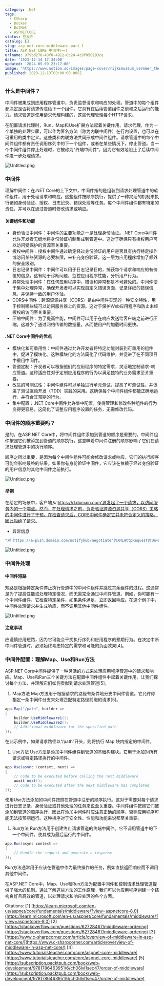 ```yaml
---
category: .Net
tags:
  - CSharp
  - Docker
  - DotNet
  - ASPNETCORE
status: 已发布
catalog: []
slug: asp-net-core-middleware-part-1
title: ASP.NET CORE 中间件(一)
urlname: 979bd270-48f0-4912-8c24-4c9f050183ce
date: '2023-12-14 17:34:00'
updated: '2024-05-09 23:17:00'
image: 'https://www.notion.so/images/page-cover/rijksmuseum_vermeer_the_milkmaid.jpg'
published: 2023-12-13T08:00:00.000Z
---
```


### 什么是中间件？


中间件被集成到应用程序管道中，负责监督请求和响应的处理。管道中的每个组件都决定是否将请求传递给下一个组件。它具有在后续管道组件之前和之后运行的能力。请求管道是使用请求代理构建的，这些代理管理每个HTTP请求。


在配置请求代理时，Run、Map和Use扩展方法起着关键作用。请求代理，作为一个单独的处理步骤，可以作为匿名方法（称为内联中间件）在行内设置，也可以在可重用的类中定义。这些类和内联方法共同形成中间件组件。请求管道中的每个中间件组件都有责任调用序列中的下一个组件，或者在某些情况下，停止管道。当一个中间件组件停止处理时，它被称为"终端中间件"，因为它有效地阻止了后续中间件进一步处理请求。


![Untitled.png](https://prod-files-secure.s3.us-west-2.amazonaws.com/5d24fe63-e567-4804-86f9-9fdc62e13082/da807807-d02d-4fa1-86b6-db45e4678714/Untitled.png?X-Amz-Algorithm=AWS4-HMAC-SHA256&X-Amz-Content-Sha256=UNSIGNED-PAYLOAD&X-Amz-Credential=ASIAZI2LB466XQS7NODN%2F20250319%2Fus-west-2%2Fs3%2Faws4_request&X-Amz-Date=20250319T053830Z&X-Amz-Expires=3600&X-Amz-Security-Token=IQoJb3JpZ2luX2VjEBQaCXVzLXdlc3QtMiJGMEQCIE5ZPXISEL1zZKJcehNTJr82IQk%2Fg46vvufUKsFhtWZkAiBIwKLfdsOK54sjUbzmklN3EA9ZtokgWuEyCqROgao%2B3Cr%2FAwhtEAAaDDYzNzQyMzE4MzgwNSIMTgiN6KVhGDcRJMvTKtwDCxghCSO0VyKL5j1YHnqfYybBkvebK05LjOzu%2BBHBo6P3kBTX66f8e0kNpw%2BLJbJBuI6VU04w%2FLbEd0yzzTu6%2BR27AvIBy4ppajBxUXIoHcZSZBza80W%2Bp%2BUhV%2FZeK0yTyV2EU5l%2FFNMGx35%2BXoXFiFORwuoVId4pMFd21VmWagn41SSIpZnasjWQ%2B3P%2FKMWHwIbNQRwV4e7%2BkkATVVLq1knzmriGUFfMLo0VrPXttNBqjtjm2ieOQsz7e3he60x1e4236bpBf4zc7atjx%2FeVRYer2pMqG2woNtJeBtqMZV6clWJNzV%2BFF%2FpqxlWWvloAVdZAywRbZzZXE96%2BrgAX3monRqSV1Oja39BU16Cssz3ixe3ixL5Bi2LyLClffP0gJcw0kR2UmBX9kSRBhkrvKOPOM6DKRpwVbANdE9LJAXM1glHh3a%2B6mLhYaur5n2k04Fw0yEk62DJ6nvvXq%2BJZw8jwzwh0qtIa0jOD8Y9gtB7mVHiJndqJMeyv0whhQjcPYkqub4meV8agzK46p6UHdBQSUq7MztkjuRZhPGH1jPeXIjRUo%2BSV4IHwkUs%2BBaR6Qh15XnxgFnllb%2Fr%2F9d%2FjrXGc%2BF%2B4aoLFe5mlrNZV10pcpPZ3nXQwI5tm9zIw3PzovgY6pgEQLvJctNzgdImuA2zikH1IbE3jf70Ak6cDlGTFw4Ef3XcucCDuDX8AQSv8EvoagGPd6KYC0MLIYXQjoEj83o0AUHNh8oyAl%2FVR1rHR1O7pDdHsQ4l4%2BAZLQKR%2Fr617bAagQaqBIxytHSdzVLhUs3H4psXMA%2Fd7OT%2F3CjR%2BIOdrmpxaaCBEk7LGOmip%2B7WgA%2Fd%2BMPayJArlMj9IYuvp2QCatoXrv4Tq&X-Amz-Signature=1d5d91e2de17fb338d8d7058e61ca84ccfd613f90ce8bbe7285d09583e71c57d&X-Amz-SignedHeaders=host&x-id=GetObject)


### 中间件


理解中间件：在.NET Core的上下文中，中间件指的是组装到请求处理管道中的软件组件，用于处理请求和响应。这些组件按顺序执行，提供了一种灵活的机制来执行诸如身份验证、授权、日志记录、错误处理等任务。每个中间件组件都有特定的责任，并可以在通过管道时修改请求或响应。


#### 关键组件和功能

- 身份验证中间件：中间件的主要功能之一是处理身份验证。.NET Core中间件允许开发者无缝地将身份验证机制集成到管道中。这对于确保只有授权用户可以访问受保护的资源至关重要。
- 授权中间件：授权中间件通过确定经过身份验证的用户是否具有执行特定操作或访问某些资源的必要权限，来补充身份验证。这一层为应用程序增加了额外的安全级别。
- 日志记录中间件：中间件可以用于日志记录目的，捕获每个请求和响应的有价值的信息。这有助于诊断问题，监控应用程序性能，分析用户行为。
- 异常处理中间件：在任何应用程序中，错误和异常都是不可避免的。中间件便于集中处理异常，确保开发者可以实现自定义错误页面，记录详细的错误信息，并保持一致的用户体验。
- CORS中间件：跨源资源共享（CORS）是由中间件实现的一种安全特性，用于控制哪些域可以访问服务器上的资源。这对于保护Web应用程序和防止未经授权的访问至关重要。
- 压缩中间件：为了提高性能，中间件可以用于在响应发送给客户端之前进行压缩。这减少了通过网络传输的数据量，从而使用户的加载时间更快。

#### .NET Core中间件的优点

- 模块化和可重用性：中间件通过允许开发者将特定功能封装到可重用的组件中，促进了模块化。这种模块化的方法简化了代码维护，并促进了在不同项目中重用中间件。
- 管道定制：开发者可以根据他们的应用程序的特定需求，灵活地定制请求-响应管道。这种适应性对于定制应用程序的行为以满足独特的业务需求至关重要。
- 改进的可测试性：中间件组件可以单独进行单元测试，提高了可测试性，并促进了测试驱动开发（TDD）实践的采用。这确保每个中间件组件都能正确地运行，并符合其预期的行为。
- 集中配置：.NET Core中间件允许集中配置，使得管理和修改各种组件的行为变得更容易。这简化了调整应用程序设置的任务，无需修改代码。

### 中间件的顺序重要吗？


是的，在ASP.NET Core中，将中间件组件添加到管道的顺序是重要的。中间件组件按照它们被添加到管道的顺序执行。这意味着中间件注册的顺序影响了它们在请求处理管道中的执行顺序。


顺序之所以重要，是因为每个中间件组件可能会修改请求或响应，它们的执行顺序可能会影响最终的结果。如果你有身份验证中间件，它应该在依赖于经过身份验证的用户信息的其他中间件之前执行。


![Untitled.png](https://prod-files-secure.s3.us-west-2.amazonaws.com/5d24fe63-e567-4804-86f9-9fdc62e13082/24f795a2-1c5a-4a6b-a0d8-2afb160076f1/Untitled.png?X-Amz-Algorithm=AWS4-HMAC-SHA256&X-Amz-Content-Sha256=UNSIGNED-PAYLOAD&X-Amz-Credential=ASIAZI2LB466XQS7NODN%2F20250319%2Fus-west-2%2Fs3%2Faws4_request&X-Amz-Date=20250319T053830Z&X-Amz-Expires=3600&X-Amz-Security-Token=IQoJb3JpZ2luX2VjEBQaCXVzLXdlc3QtMiJGMEQCIE5ZPXISEL1zZKJcehNTJr82IQk%2Fg46vvufUKsFhtWZkAiBIwKLfdsOK54sjUbzmklN3EA9ZtokgWuEyCqROgao%2B3Cr%2FAwhtEAAaDDYzNzQyMzE4MzgwNSIMTgiN6KVhGDcRJMvTKtwDCxghCSO0VyKL5j1YHnqfYybBkvebK05LjOzu%2BBHBo6P3kBTX66f8e0kNpw%2BLJbJBuI6VU04w%2FLbEd0yzzTu6%2BR27AvIBy4ppajBxUXIoHcZSZBza80W%2Bp%2BUhV%2FZeK0yTyV2EU5l%2FFNMGx35%2BXoXFiFORwuoVId4pMFd21VmWagn41SSIpZnasjWQ%2B3P%2FKMWHwIbNQRwV4e7%2BkkATVVLq1knzmriGUFfMLo0VrPXttNBqjtjm2ieOQsz7e3he60x1e4236bpBf4zc7atjx%2FeVRYer2pMqG2woNtJeBtqMZV6clWJNzV%2BFF%2FpqxlWWvloAVdZAywRbZzZXE96%2BrgAX3monRqSV1Oja39BU16Cssz3ixe3ixL5Bi2LyLClffP0gJcw0kR2UmBX9kSRBhkrvKOPOM6DKRpwVbANdE9LJAXM1glHh3a%2B6mLhYaur5n2k04Fw0yEk62DJ6nvvXq%2BJZw8jwzwh0qtIa0jOD8Y9gtB7mVHiJndqJMeyv0whhQjcPYkqub4meV8agzK46p6UHdBQSUq7MztkjuRZhPGH1jPeXIjRUo%2BSV4IHwkUs%2BBaR6Qh15XnxgFnllb%2Fr%2F9d%2FjrXGc%2BF%2B4aoLFe5mlrNZV10pcpPZ3nXQwI5tm9zIw3PzovgY6pgEQLvJctNzgdImuA2zikH1IbE3jf70Ak6cDlGTFw4Ef3XcucCDuDX8AQSv8EvoagGPd6KYC0MLIYXQjoEj83o0AUHNh8oyAl%2FVR1rHR1O7pDdHsQ4l4%2BAZLQKR%2Fr617bAagQaqBIxytHSdzVLhUs3H4psXMA%2Fd7OT%2F3CjR%2BIOdrmpxaaCBEk7LGOmip%2B7WgA%2Fd%2BMPayJArlMj9IYuvp2QCatoXrv4Tq&X-Amz-Signature=4e4ee08f94a4469a07dc5b656a1870552ea534c6c15f7bc5f4ad69834c584f94&X-Amz-SignedHeaders=host&x-id=GetObject)


#### 举例


在给定的场景中，客户端从'https://d.domain.com'源发起了一个请求，以访问服务内的一个端点。然而，在处理请求之前，负责验证跨源资源共享（CORS）策略的中间件进行了干预。在检查请求后，CORS中间件确定它并未符合定义的策略，因此拒绝了请求。

- 异常信息

```c#
"对'https://a-push.domain.com/notifyhub/negotiate'的XMLHttpRequest的访问，源自'https://d.domain.com'，已被CORS策略阻止：预检请求的响应未通过访问控制检查：请求的资源上没有'Access-Control-Allow-Origin'头。"[1][2][3]
```


![Untitled.png](https://prod-files-secure.s3.us-west-2.amazonaws.com/5d24fe63-e567-4804-86f9-9fdc62e13082/371d9517-dafe-4432-94b7-2d14d1593167/Untitled.png?X-Amz-Algorithm=AWS4-HMAC-SHA256&X-Amz-Content-Sha256=UNSIGNED-PAYLOAD&X-Amz-Credential=ASIAZI2LB466XQS7NODN%2F20250319%2Fus-west-2%2Fs3%2Faws4_request&X-Amz-Date=20250319T053830Z&X-Amz-Expires=3600&X-Amz-Security-Token=IQoJb3JpZ2luX2VjEBQaCXVzLXdlc3QtMiJGMEQCIE5ZPXISEL1zZKJcehNTJr82IQk%2Fg46vvufUKsFhtWZkAiBIwKLfdsOK54sjUbzmklN3EA9ZtokgWuEyCqROgao%2B3Cr%2FAwhtEAAaDDYzNzQyMzE4MzgwNSIMTgiN6KVhGDcRJMvTKtwDCxghCSO0VyKL5j1YHnqfYybBkvebK05LjOzu%2BBHBo6P3kBTX66f8e0kNpw%2BLJbJBuI6VU04w%2FLbEd0yzzTu6%2BR27AvIBy4ppajBxUXIoHcZSZBza80W%2Bp%2BUhV%2FZeK0yTyV2EU5l%2FFNMGx35%2BXoXFiFORwuoVId4pMFd21VmWagn41SSIpZnasjWQ%2B3P%2FKMWHwIbNQRwV4e7%2BkkATVVLq1knzmriGUFfMLo0VrPXttNBqjtjm2ieOQsz7e3he60x1e4236bpBf4zc7atjx%2FeVRYer2pMqG2woNtJeBtqMZV6clWJNzV%2BFF%2FpqxlWWvloAVdZAywRbZzZXE96%2BrgAX3monRqSV1Oja39BU16Cssz3ixe3ixL5Bi2LyLClffP0gJcw0kR2UmBX9kSRBhkrvKOPOM6DKRpwVbANdE9LJAXM1glHh3a%2B6mLhYaur5n2k04Fw0yEk62DJ6nvvXq%2BJZw8jwzwh0qtIa0jOD8Y9gtB7mVHiJndqJMeyv0whhQjcPYkqub4meV8agzK46p6UHdBQSUq7MztkjuRZhPGH1jPeXIjRUo%2BSV4IHwkUs%2BBaR6Qh15XnxgFnllb%2Fr%2F9d%2FjrXGc%2BF%2B4aoLFe5mlrNZV10pcpPZ3nXQwI5tm9zIw3PzovgY6pgEQLvJctNzgdImuA2zikH1IbE3jf70Ak6cDlGTFw4Ef3XcucCDuDX8AQSv8EvoagGPd6KYC0MLIYXQjoEj83o0AUHNh8oyAl%2FVR1rHR1O7pDdHsQ4l4%2BAZLQKR%2Fr617bAagQaqBIxytHSdzVLhUs3H4psXMA%2Fd7OT%2F3CjR%2BIOdrmpxaaCBEk7LGOmip%2B7WgA%2Fd%2BMPayJArlMj9IYuvp2QCatoXrv4Tq&X-Amz-Signature=e4c3638f1761df73134cd8d4a8ec7c314527e0cd69a911f8ce66621c1c70aec3&X-Amz-SignedHeaders=host&x-id=GetObject)


### 中间件处理


#### 中间件短路
短路是根据特定条件停止执行管道中的中间件组件并跳过其余组件的过程。这通常是为了提高性能或处理特定情况，而无需完全通过中间件管道。例如，你可能有一个中间件组件，它检查特定条件，如果条件满足，立即返回响应。在这个例子中，中间件处理请求并生成响应，而不调用其他中间件组件。


![Untitled.png](https://prod-files-secure.s3.us-west-2.amazonaws.com/5d24fe63-e567-4804-86f9-9fdc62e13082/e8a1d943-cb51-4723-936e-23c6af2fb0f9/Untitled.png?X-Amz-Algorithm=AWS4-HMAC-SHA256&X-Amz-Content-Sha256=UNSIGNED-PAYLOAD&X-Amz-Credential=ASIAZI2LB466XQS7NODN%2F20250319%2Fus-west-2%2Fs3%2Faws4_request&X-Amz-Date=20250319T053830Z&X-Amz-Expires=3600&X-Amz-Security-Token=IQoJb3JpZ2luX2VjEBQaCXVzLXdlc3QtMiJGMEQCIE5ZPXISEL1zZKJcehNTJr82IQk%2Fg46vvufUKsFhtWZkAiBIwKLfdsOK54sjUbzmklN3EA9ZtokgWuEyCqROgao%2B3Cr%2FAwhtEAAaDDYzNzQyMzE4MzgwNSIMTgiN6KVhGDcRJMvTKtwDCxghCSO0VyKL5j1YHnqfYybBkvebK05LjOzu%2BBHBo6P3kBTX66f8e0kNpw%2BLJbJBuI6VU04w%2FLbEd0yzzTu6%2BR27AvIBy4ppajBxUXIoHcZSZBza80W%2Bp%2BUhV%2FZeK0yTyV2EU5l%2FFNMGx35%2BXoXFiFORwuoVId4pMFd21VmWagn41SSIpZnasjWQ%2B3P%2FKMWHwIbNQRwV4e7%2BkkATVVLq1knzmriGUFfMLo0VrPXttNBqjtjm2ieOQsz7e3he60x1e4236bpBf4zc7atjx%2FeVRYer2pMqG2woNtJeBtqMZV6clWJNzV%2BFF%2FpqxlWWvloAVdZAywRbZzZXE96%2BrgAX3monRqSV1Oja39BU16Cssz3ixe3ixL5Bi2LyLClffP0gJcw0kR2UmBX9kSRBhkrvKOPOM6DKRpwVbANdE9LJAXM1glHh3a%2B6mLhYaur5n2k04Fw0yEk62DJ6nvvXq%2BJZw8jwzwh0qtIa0jOD8Y9gtB7mVHiJndqJMeyv0whhQjcPYkqub4meV8agzK46p6UHdBQSUq7MztkjuRZhPGH1jPeXIjRUo%2BSV4IHwkUs%2BBaR6Qh15XnxgFnllb%2Fr%2F9d%2FjrXGc%2BF%2B4aoLFe5mlrNZV10pcpPZ3nXQwI5tm9zIw3PzovgY6pgEQLvJctNzgdImuA2zikH1IbE3jf70Ak6cDlGTFw4Ef3XcucCDuDX8AQSv8EvoagGPd6KYC0MLIYXQjoEj83o0AUHNh8oyAl%2FVR1rHR1O7pDdHsQ4l4%2BAZLQKR%2Fr617bAagQaqBIxytHSdzVLhUs3H4psXMA%2Fd7OT%2F3CjR%2BIOdrmpxaaCBEk7LGOmip%2B7WgA%2Fd%2BMPayJArlMj9IYuvp2QCatoXrv4Tq&X-Amz-Signature=e38ca87bee45c94bf87181e88f0c3dd64c7ab17f1c30fb84cfc76ed52d801090&X-Amz-SignedHeaders=host&x-id=GetObject)


#### 注意事项


应谨慎应用短路，因为它可能会干扰执行序列和应用程序的预期行为。在决定中断中间件管道时，必须始终考虑特定的需求和可能的负面效果[4]。


### 中间件配置：理解Map、Use和Run方法


ASP.NET Core中间件提供了一种灵活的方式来处理应用程序管道中的请求和响应。Map、Use和Run三个关键方法在配置中间件组件中起着关键作用。让我们探讨每个方法，并理解它们如何贡献到请求处理管道[5]。

1. Map方法
Map方法用于根据请求的路径有条件地分支中间件管道。它允许你指定一条中间件分支来处理匹配特定路径前缀的请求[5]。

```c#
app.Map("/path", builder =>
{
    builder.UseMiddleware1();
    builder.UseMiddleware2();
    // Additional middleware for the specified path
});
```


在此示例中，如果请求路径以“/path”开头，则将执行 Map 块内指定的中间件。

1. Use方法
Use方法是添加中间件组件到管道的基础构建块。它用于添加对所有请求或特定路径执行的中间件。

```c#
app.Use(async (context, next) =>
{
    // Code to be executed before calling the next middleware
    await next();
    // Code to be executed after the next middleware has completed
});
```


使用Use方法添加的中间件按照在管道中注册的顺序执行。这对于需要对每个请求进行日志记录、身份验证或其他处理的任务来说至关重要。中间件组件按照它们被添加到管道的顺序执行，因此在添加中间件时应注意正确的顺序，否则应用程序可能无法按预期运行。这种排序对于安全性、性能和功能来说都至关重要。

1. Run方法
Run方法用于创建终止请求管道的终端中间件。它不调用管道中的下一个中间件，使其成为最后运行的中间件。

```c#
app.Run(async context =>
{
    // Handle the request and generate a response
});
```


Run方法通常用于应该在管道中作为最终操作的任务，例如直接返回响应而不调用其他中间件。


在ASP.NET Core中，Map、Use和Run方法为配置中间件和控制请求处理管道提供了强大的机制。通过了解这些方法的工作原理，我们可以为应用程序创建一个结构良好且高效的管道，以处理请求和响应处理的各个方面。


Citations:
[1] [https://learn.microsoft.com/en-us/aspnet/core/fundamentals/middleware/?view=aspnetcore-8.0](https://learn.microsoft.com/en-us/aspnet/core/fundamentals/middleware/?view=aspnetcore-8.0)
[2] [https://stackoverflow.com/questions/62728467/middleware-ordering](https://stackoverflow.com/questions/62728467/middleware-ordering)
[3] [https://www.c-sharpcorner.com/article/overview-of-middleware-in-asp-net-core/](https://www.c-sharpcorner.com/article/overview-of-middleware-in-asp-net-core/)
[4] [https://www.tutorialsteacher.com/core/aspnet-core-middleware](https://www.tutorialsteacher.com/core/aspnet-core-middleware)
[5] [https://subscription.packtpub.com/book/web-development/9781786463951/6/ch06lvl1sec47/order-of-middleware](https://subscription.packtpub.com/book/web-development/9781786463951/6/ch06lvl1sec47/order-of-middleware)

